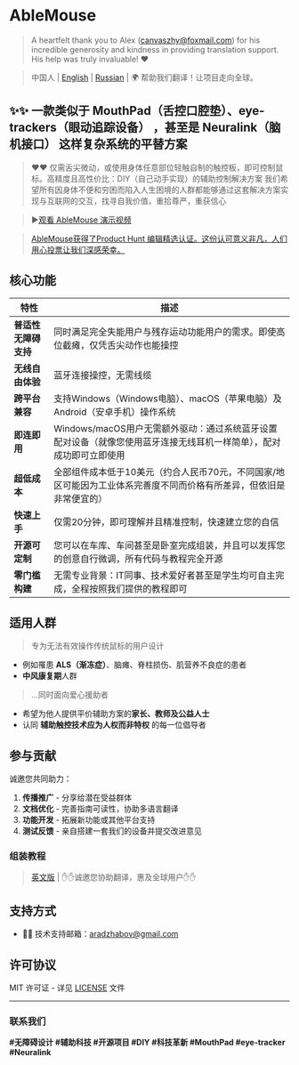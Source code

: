 # AbleMouse
>A heartfelt thank you to Alex (canvaszhy@foxmail.com) for his incredible generosity and kindness in providing translation support. His help was truly invaluable! ❤️

> 中国人 | [English](README.md) | [Russian](README.ru.md) | 🌍 帮助我们翻译！让项目走向全球。


[//]: # ( )

## ✨✨ 一款类似于 **MouthPad（舌控口腔垫）**、**eye-trackers（眼动追踪设备）** ，甚至是 **Neuralink（脑机接口）** 这样复杂系统的平替方案
> ❤❤️ 仅需舌尖微动，或使用身体任意部位轻触自制的触控板，即可控制鼠标。高精度且高性价比：DIY（自己动手实现）的辅助控制解决方案
>我们希望所有因身体不便和穷困而陷入人生困境的人群都能够通过这套解决方案实现与互联网的交互，找寻自我价值，重拾尊严，重获信心


>▶️[观看 AbleMouse 演示视频](https://youtu.be/1eeg7Sakj_I)

>[AbleMouse获得了Product Hunt 编辑精选认证。这份认可意义非凡，人们用心投票让我们深感荣幸。](https://www.producthunt.com/products/ablemouse-control-with-tongue-or-touch?launch=ablemouse)

## 核心功能

| 特性 | 描述 |
|---------|-------------|
| **普适性无障碍支持** | 同时满足完全失能用户与残存运动功能用户的需求。即使高位截瘫，仅凭舌尖动作也能操控 |
| **无线自由体验** | 蓝牙连接操控，无需线缆 |
| **跨平台兼容** | 支持Windows（Windows电脑）、macOS（苹果电脑）及 Android（安卓手机）操作系统 |
| **即连即用** | Windows/macOS用户无需额外驱动：通过系统蓝牙设置配对设备（就像您使用蓝牙连接无线耳机一样简单），配对成功即可立即使用 |
| **超低成本** | 全部组件成本低于10美元（约合人民币70元，不同国家/地区可能因为工业体系完善度不同而价格有所差异，但依旧是非常便宜的） |
| **快速上手** | 仅需20分钟，即可理解并且精准控制，快速建立您的自信 |
| **开源可定制** | 您可以在车库、车间甚至是卧室完成组装，并且可以发挥您的创意自行微调，所有代码与教程完全开源 |
| **零门槛构建** | 无需专业背景：IT同事、技术爱好者甚至是学生均可自主完成，全程按照我们提供的教程即可 |

## 适用人群
> 专为无法有效操作传统鼠标的用户设计
- 例如罹患 **ALS（渐冻症）**、脑瘫、脊柱损伤、肌营养不良症的患者
- **中风康复期**人群
>...同时面向爱心援助者
- 希望为他人提供平价辅助方案的**家长、教师及公益人士**
- 认同 **辅助触控技术应为人权而非特权** 的每一位倡导者

## 参与贡献
诚邀您共同助力：

1. **传播推广** - 分享给潜在受益群体
2. **文档优化** - 完善指南可读性，协助多语言翻译
3. **功能开发** - 拓展新功能或其他平台支持
4. **测试反馈** - 亲自搭建一套我们的设备并提交改进意见

### 组装教程
> [英文版](docs/en/assemble-guide.md) | ✋✋诚邀您协助翻译，惠及全球用户✋✋

## 支持方式
- 📧📧 技术支持邮箱：aradzhabov@gmail.com

## 许可协议

MIT 许可证 - 详见 [LICENSE](LICENSE) 文件

---

### 联系我们

[](https://aradzhabov.github.io/gagarin_data_labs/)

**#无障碍设计 #辅助科技 #开源项目 #DIY #科技革新 #MouthPad #eye-tracker #Neuralink**